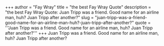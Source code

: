 +++
author = "Fay Wray"
title = "the best Fay Wray Quote"
description = "the best Fay Wray Quote: Juan Tripp was a friend. Good name for an airline man, huh? Juan Tripp after another?"
slug = "juan-tripp-was-a-friend-good-name-for-an-airline-man-huh?-juan-tripp-after-another?"
quote = '''Juan Tripp was a friend. Good name for an airline man, huh? Juan Tripp after another?'''
+++
Juan Tripp was a friend. Good name for an airline man, huh? Juan Tripp after another?
